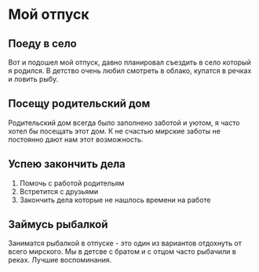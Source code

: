 # Мой отпуск

## Поеду в село
Вот и подошел мой отпуск, давно планировал съездить в село который я родился. В детство очень любил смотреть в облако, купатся в речках и ловить рыбу.
## Посещу родительский дом
Родительский дом всегда было заполнено заботой и уютом, я часто хотел бы посещать этот дом. К не счастью мирские заботы не постоянно дают нам этот возможность.
## Успею закончить дела
1. Помочь с работой родительям
2. Встретится с друзьями
3. Закончить дела которые не нашлось времени на работе
## Займусь рыбалкой
Заниматся рыбалкой в отпуске - это один из вариантов отдохнуть от всего мирского. Мы в детсве с братом и с отцом часто рыбачили в реках. Лучшие воспоминания.